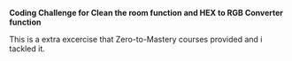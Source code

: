 **Coding Challenge for Clean the room function and HEX to RGB Converter function**

This is a extra excercise that Zero-to-Mastery courses provided and i tackled it.
